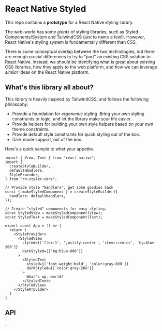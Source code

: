# React Native Styled

This repo contains a **prototype** for a React Native styling library.

The web-world has some *giants* of styling libraries, such as Styled Components/System and TailwindCSS (just to name a few!). However, React Native's styling system is fundamentally different than CSS. 

There is *some* conceptual overlap between the two technologies, but there are enough crucial differences to try to "port" an existing CSS solution to React Native. Instead, we should be identifying what is great about existing CSS libraries, how they apply to the web platform, and how we can leverage *similar* ideas on the React Native platform.

## What's this library all about?

This library is heavily inspired by TailwindCSS, and follows the following philosophy:

- Provide a foundation for *ergonomic* styling. Bring your own styling constraints or logic, and let the library make your life easier.
- Provide helpers for building your own style helpers based on your own theme constraints.
- Provide default style constraints for quick styling out of the box.
- Dark mode support, out of the box.

Here's a quick sample to whet your appetite.

```tsx
import { View, Text } from "react-native";
import {
  createStyleBuilder,
  defaultHandlers,
  StyleProvider,
} from "rn-styler-core";

// Provide style "handlers", get some goodies back
const { makeStyledComponent } = createStyleBuilder({
  handlers: defaultHandlers,
});

// Create "styled" components for easy styling.
const StyledView = makeStyledComponent(View);
const StyledText = makeStyledComponent(Text);

export const App = () => {
  return (
    <StyleProvider>
      <StyledView
        styled={['flex:1', 'justify:center', 'items:center', 'bg:blue-200']}
        darkStyled={['bg:blue-800']}
      >
        <StyledText
          styled={['font-weight:bold', 'color:gray-800']}
          darkStyled={['color:gray-200']}
        >
          What's up, world!
        </StyledText>
      </StyledView>
    </StyleProvider>
  )
}
```

## API

...
